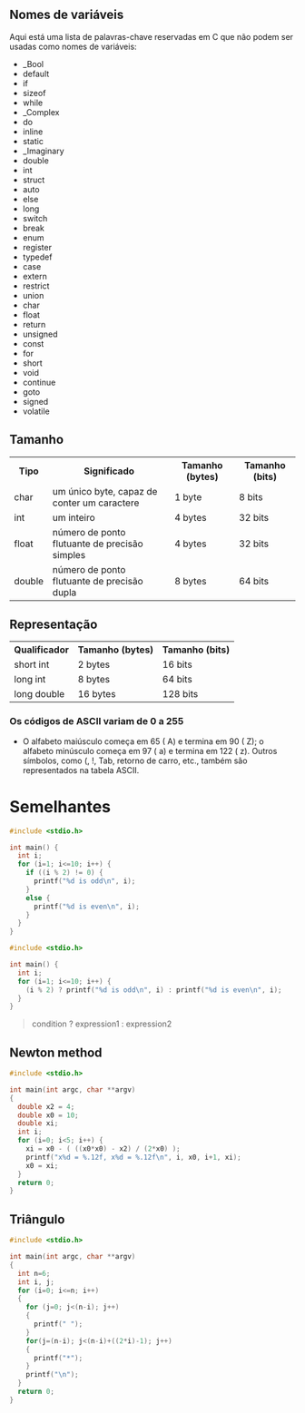 ## Nomes de variáveis 

Aqui está uma lista de palavras-chave reservadas em C que não podem ser usadas como nomes de variáveis:

- _Bool
- default
- if
- sizeof
- while
- _Complex
- do
- inline
- static
- _Imaginary
- double
- int
- struct
- auto
- else
- long
- switch
- break
- enum
- register
- typedef
- case
- extern
- restrict
- union
- char
- float
- return
- unsigned
- const
- for
- short
- void
- continue
- goto
- signed
- volatile

## Tamanho

<table>
  <tr>
    <th>Tipo</th>
    <th>Significado</th>
    <th>Tamanho (bytes)</th>
    <th>Tamanho (bits)</th>
  </tr>
  <tr>
    <td>char</td>
    <td>um único byte, capaz de conter um caractere</td>
    <td>1 byte</td>
    <td>8 bits</td>
  </tr>
  <tr>
    <td>int</td>
    <td>um inteiro</td>
    <td>4 bytes</td>
    <td>32 bits</td>
  </tr>
  <tr>
    <td>float</td>
    <td>número de ponto flutuante de precisão simples</td>
    <td>4 bytes</td>
    <td>32 bits</td>
  </tr>
  <tr>
    <td>double</td>
    <td>número de ponto flutuante de precisão dupla</td>
    <td>8 bytes</td>
    <td>64 bits</td>
  </tr>
</table>

## Representação 

<table>
  <tr>
    <th>Qualificador</th>
    <th>Tamanho (bytes)</th>
    <th>Tamanho (bits)</th>
  </tr>
  <tr>
    <td>short int</td>
    <td>2 bytes</td>
    <td>16 bits</td>
  </tr>
  <tr>
    <td>long int</td>
    <td>8 bytes</td>
    <td>64 bits</td>
  </tr>
  <tr>
    <td>long double</td>
    <td>16 bytes</td>
    <td>128 bits</td>
  </tr>
</table>


### Os códigos de ASCII variam de 0 a 255
- O alfabeto maiúsculo começa em 65 ( A) e termina em 90 ( Z); o alfabeto minúsculo começa em 97 ( a) e termina em 122 ( z). Outros símbolos, como (, !, Tab, retorno de carro, etc., também são representados na tabela ASCII.

# Semelhantes

```c
#include <stdio.h>

int main() {
  int i;
  for (i=1; i<=10; i++) {
    if ((i % 2) != 0) {
      printf("%d is odd\n", i);
    }
    else {
      printf("%d is even\n", i);
    }
  }
}
```

```c
#include <stdio.h>

int main() {
  int i;
  for (i=1; i<=10; i++) {
    (i % 2) ? printf("%d is odd\n", i) : printf("%d is even\n", i);
  }
}
```

> condition ? expression1 : expression2

## Newton method

```c
#include <stdio.h>

int main(int argc, char **argv)
{
  double x2 = 4;
  double x0 = 10;
  double xi;
  int i;
  for (i=0; i<5; i++) {
    xi = x0 - ( ((x0*x0) - x2) / (2*x0) );
    printf("x%d = %.12f, x%d = %.12f\n", i, x0, i+1, xi);
    x0 = xi;
  }
  return 0;
} 
```
## Triângulo 
```c
#include <stdio.h>

int main(int argc, char **argv)
{
  int n=6;
  int i, j;
  for (i=0; i<=n; i++)
  {
    for (j=0; j<(n-i); j++)
    { 
      printf(" "); 
    }
    for(j=(n-i); j<(n-i)+((2*i)-1); j++)
    { 
      printf("*"); 
    }
    printf("\n");
  }
  return 0;
}
```
